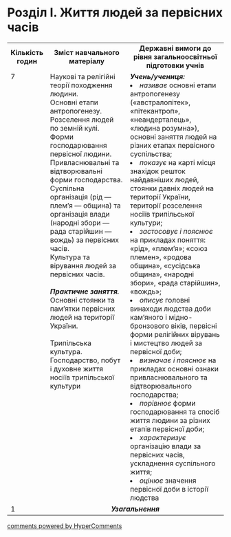 <div id="hypercomments_widget" class="js-hypercomments-widget invisible"></div>

# Розділ І. Життя людей  за первісних часів

<table>
  <tr>
    <td width="10%" align="center"><b>Кількість годин</b></td>  
    <td width="40%" align="center"><b>Зміст навчального матеріалу</b></td>
    <td width="50%" align="center"><b>Державні вимоги  до рівня загальноосвітньої підготовки учнів</b></td>
  </tr>
  <tr>
<td width="10%" style="vertical-align:top !important;">7</td>
    <td width="40%" style="vertical-align:top !important;">
Наукові та релігійні теорії походження  людини.<br>
Основні етапи антропогенезу. Розселення людей по земній кулі. Форми господарювання первісної людини. <br>
Привласнювальні та відтворювальні форми господарства.<br>
Суспільна організація (рід — плем’я — община) та організація влади (народні збори — рада старійшин — вождь) за первісних часів.<br>
Культура та вірування людей за первісних часів.<br>
<br>
<b><i>Практичне заняття.</i></b><br>
Основні стоянки та пам’ятки первісних людей на території України.<br>
<br>
Трипільська культура. Господарство, побут і духовне життя носіїв трипільської культури
</td>
    <td width="50%" style="vertical-align:top !important;">
<i><b>Учень/учениця:</b></i><br>
<li><i>називає</i> основні етапи антропогенезу («австралопітек», «пітекантроп», «неандерталець», «людина розумна»), основні заняття людей на різних етапах первісного суспільства; </li>
<li><i>показує</i> на карті місця знахідок решток найдавніших людей, стоянки давніх людей на території України, території розселення носіїв трипільської культури; </li>
<li><i>застосовує і пояснює</i> на прикладах поняття: «рід», «плем’я»; «союз племен», «родова община», «сусідська община», «народні збори», «рада старійшин», «вождь»; </li>
<li><i>описує</i> головні винаходи людства доби кам’яного і мідно- бронзового віків, первісні форми релігійних вірувань і мистецтво людей за первісної доби; </li>
<li><i>визначає і пояснює</i> на прикладах основні ознаки привласнювального та відтворювального господарства;</li>
<li><i>порівнює</i> форми господарювання та спосіб життя людини за різних етапів первісної доби;</li>
<li><i>характеризує</i> організацію влади за первісних часів, ускладнення суспільного життя; </li>
<li><i>оцінює</i> значення первісної доби в історії людства</li>
</td>
  </tr>
<tr>
<td width="10%" style="vertical-align:top !important;">1</td>
<td colspan="2" align="center"><b><i>Узагальнення</i></b></td>
</tr>
</table>

<div class="js-hypercomments-container">
<a href="http://hypercomments.com" class="hc-link" title="comments widget">comments powered by HyperComments</a>
</div>